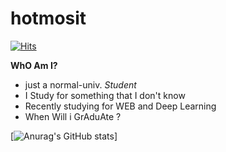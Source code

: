 # hotmosit

[![Hits](https://hits.seeyoufarm.com/api/count/incr/badge.svg?url=https%3A%2F%2Fgithub.com%2Fhotmosit&count_bg=%2379C83D&title_bg=%23555555&icon=&icon_color=%23E7E7E7&title=hits&edge_flat=false)](https://hits.seeyoufarm.com)

**WhO Am I?**
 - just a normal-univ. *Student*
 - I Study for something that I don't know
 - Recently studying for WEB and Deep Learning
 - When Will i GrAduAte ?

[![Anurag's GitHub stats](https://github-readme-stats.vercel.app/api?username=hotmosit&&show_icons=true&theme=dark)]
